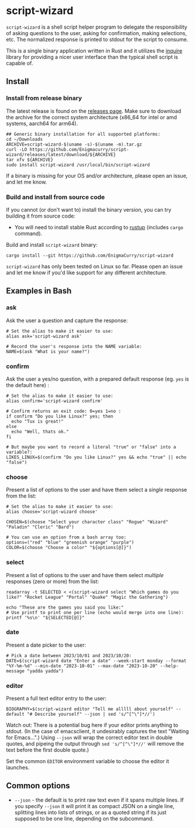 # script-wizard

`script-wizard` is a shell script helper program to delegate the
responsibility of asking questions to the user, asking for
confirmation, making selections, etc. The normalized response is
printed to stdout for the script to consume.

This is a single binary application written in Rust and it utilizes
the [inquire](https://docs.rs/inquire/latest/inquire/index.html)
library for providing a nicer user interface than the typical shell
script is capable of.

## Install

### Install from release binary

The latest release is found on the [releases
page](https://github.com/EnigmaCurry/script-wizard/releases). Make
sure to download the archive for the correct system architecture
(x86_64 for intel or amd systems, aarch64 for arm64).

```
## Generic binary installation for all supported platforms:
cd ~/Downloads
ARCHIVE=script-wizard-$(uname -s)-$(uname -m).tar.gz
curl -LO https://github.com/Enigmacurry/script-wizard/releases/latest/download/${ARCHIVE}
tar xfv ${ARCHIVE}
sudo install script-wizard /usr/local/bin/script-wizard
```

If a binary is missing for your OS and/or architecture, please open an
issue, and let me know.

### Build and install from source code

If you cannot (or don't want to) install the binary version, you can
try building it from source code:

 * You will need to install stable Rust according to
[rustup](https://rustup.rs/) (includes `cargo` command).

Build and install `script-wizard` binary:

```
cargo install --git https://github.com/EnigmaCurry/script-wizard
```

`script-wizard` has only been tested on Linux so far. Please open an
issue and let me know if you'd like support for any different
architecture.

## Examples in Bash

### ask

Ask the user a question and capture the response:

```
# Set the alias to make it easier to use:
alias ask='script-wizard ask'

# Record the user's response into the NAME variable:
NAME=$(ask "What is your name?")
```

### confirm

Ask the user a yes/no question, with a prepared default response (eg.
`yes` is the default here) :

```
# Set the alias to make it easier to use:
alias confirm='script-wizard confirm'

# Confirm returns an exit code: 0=yes 1=no :
if confirm "Do you like Linux?" yes; then
  echo "Tux is great!"
else
  echo "Well, thats ok."
fi

# But maybe you want to record a literal "true" or "false" into a variable?:
LIKES_LINUX=$(confirm "Do you like Linux?" yes && echo "true" || echo "false")
```

### choose

Present a list of options to the user and have them select a *single*
response from the list:

```
# Set the alias to make it easier to use:
alias choose='script-wizard choose'

CHOSEN=$(choose "Select your character class" "Rogue" "Wizard" "Paladin" "Cleric" "Bard")

# You can use an option from a bash array too:
options=("red" "blue" "greenish orange" "purple")
COLOR=$(choose "Choose a color" "${options[@]}")
```

### select

Present a list of options to the user and have them select *multiple*
responses (zero or more) from the list:

```
readarray -t SELECTED < <(script-wizard select "Which games do you like?" "Rocket League" "Portal" "Quake" "Magic the Gathering")

echo "These are the games you said you like:"
# Use printf to print one per line (echo would merge into one line):
printf '%s\n' "${SELECTED[@]}"
```

### date

Present a date picker to the user:

```
# Pick a date between 2023/10/01 and 2023/10/20:
DATE=$(script-wizard date "Enter a date" --week-start monday --format "%Y-%m-%d" --min-date "2023-10-01" --max-date "2023-10-20" --help-message "yadda yadda")
```

### editor

Present a full text editor entry to the user:

```
BIOGRAPHY=$(script-wizard editor "Tell me alllll about yourself" --default "# Describe yourself" --json | sed 's/^[^\"]*//')
```

Watch out: There is a potential bug here if your editor prints
anything to stdout. (In the case of emacsclient, it undesirably
captures the text "Waiting for Emacs...".) Using `--json` will wrap
the correct editor text in double quotes, and pipeing the output
through `sed 's/^[^\"]*//'` will remove the text before the first
double quote.)

Set the common `EDITOR` environment variable to choose the editor it
launches.

## Common options

 * `--json` - the default is to print raw text even if it spans
   multiple lines. If you specify `--json` it will print it as compact
   JSON on a single line, splitting lines into lists of strings, or as
   a quoted string if its just supposed to be one line, depending on
   the subcommand.
